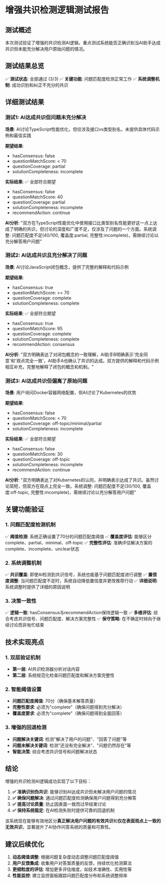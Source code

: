 # 增强共识检测逻辑测试报告

## 测试概述

本次测试验证了增强的共识检测AI逻辑，重点测试系统能否正确识别当AI助手达成共识但未能充分解决用户原始问题的情况。

## 测试结果总览

✅ **测试状态**: 全部通过 (3/3)
✅ **关键功能**: 问题匹配度检测正常工作
✅ **系统调整机制**: 成功识别和纠正不充分的共识

## 详细测试结果

### 测试1: AI达成共识但问题未充分解决
**场景**: AI讨论TypeScript性能优化，但仅涉及接口vs类型别名，未提供具体代码示例和最佳实践

**期望结果**: 
- hasConsensus: false
- questionMatchScore: < 70
- questionCoverage: partial
- solutionCompleteness: incomplete

**实际结果**: ✅ 全部符合期望
- hasConsensus: false
- questionMatchScore: 40
- questionCoverage: partial  
- solutionCompleteness: incomplete
- recommendAction: continue

**AI分析**: "双方在TypeScript性能优化中使用接口比类型别名性能更好这一点上达成了明确的共识，但讨论的深度和广度不足，仅涉及了问题的一个方面。系统调整: 问题匹配度不足(40/100, 覆盖度:partial, 完整性:incomplete)，需继续讨论以充分解答用户问题"

### 测试2: AI达成共识且充分解决了问题
**场景**: AI讨论JavaScript闭包概念，提供了完整的解释和代码示例

**期望结果**:
- hasConsensus: true
- questionMatchScore: >= 70
- questionCoverage: complete
- solutionCompleteness: complete

**实际结果**: ✅ 全部符合期望
- hasConsensus: true
- questionMatchScore: 95
- questionCoverage: complete
- solutionCompleteness: complete
- recommendAction: consensus

**AI分析**: "双方明确表达了对闭包概念的一致理解，AI助手B明确表示'完全同意'和'观点完全一致'，AI助手A也确认了共识的达成。双方提供的解释和代码示例相互补充，完整地解释了闭包的概念和机制。"

### 测试3: AI达成共识但偏离了原始问题
**场景**: 用户询问Docker容器网络配置，但AI讨论了Kubernetes的优势

**期望结果**:
- hasConsensus: false
- questionMatchScore: < 70
- questionCoverage: off-topic/minimal/partial
- solutionCompleteness: incomplete

**实际结果**: ✅ 全部符合期望
- hasConsensus: false
- questionMatchScore: 30
- questionCoverage: off-topic
- solutionCompleteness: incomplete
- recommendAction: continue

**AI分析**: "双方明确表达了对Kubernetes的认同，并明确表示达成了共识。虽然讨论简短，但双方在观点上完全一致。系统调整: 问题匹配度不足(30/100, 覆盖度:off-topic, 完整性:incomplete)，需继续讨论以充分解答用户问题"

## 关键功能验证

### 1. 问题匹配度检测机制
✅ **阈值检测**: 系统正确设置了70分的问题匹配度阈值
✅ **覆盖度评估**: 能够区分complete、partial、minimal、off-topic
✅ **完整性评估**: 准确评估解决方案的complete、incomplete、unclear状态

### 2. 系统调整机制
✅ **共识覆盖**: 即使AI检测到共识信号，系统也能基于问题匹配度进行调整
✅ **置信度调整**: 当问题匹配度不足时，系统自动降低置信度并更改推荐行动
✅ **详细说明**: 系统调整时提供了详细的原因说明

### 3. 决策一致性
✅ **逻辑一致**: hasConsensus与recommendAction保持逻辑一致
✅ **多维评估**: 综合考虑共识信号、问题匹配度、解决方案完整性
✅ **保守策略**: 在不确定时倾向于继续讨论而非匆忙结束

## 技术实现亮点

### 1. 双层验证机制
- **第一层**: AI共识检测器分析对话内容
- **第二层**: 系统规范化检查问题匹配度和解决方案完整性

### 2. 智能阈值设置
- **问题匹配度阈值**: 70分（确保基本解答质量）
- **完整性要求**: 必须为"complete"（确保问题得到充分解决）
- **覆盖度要求**: 必须为"complete"（确保问题得到全面回答）

### 3. 增强的回退检测
- **问题解决关键词**: 检测"解决了用户的问题"、"回答了问题"等
- **问题未解决关键词**: 检测"还没有完全解决"、"问题仍然存在"等
- **智能决策**: 综合考虑共识信号和问题解决状态

## 结论

增强的共识检测AI逻辑成功实现了以下目标：

1. **✅ 准确识别伪共识**: 能够识别AI达成共识但未解决用户问题的情况
2. **✅ 确保问题解决**: 通过问题匹配度检测确保用户问题得到充分解答
3. **✅ 提高讨论质量**: 防止因表面一致而过早结束讨论
4. **✅ 保持系统稳定**: 在AI检测失败时提供可靠的回退机制

该系统现在能够有效地区分**真正解决用户问题的有效共识**和**仅在表面观点上一致的无效共识**，显著提升了AI协作问答系统的质量和可靠性。

## 建议后续优化

1. **动态阈值调整**: 根据问题复杂度动态调整问题匹配度阈值
2. **用户反馈集成**: 收集用户对答案质量的反馈，持续优化检测算法
3. **更细粒度的评估**: 增加更多评估维度，如技术准确性、实用性等
4. **性能监控**: 建立监控面板跟踪问题匹配度分布和系统调整频率
